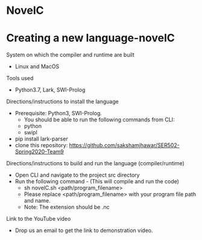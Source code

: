 # NovelC
# Creating a new language-novelC

System on which the compiler and runtime are built
  - Linux and MacOS

Tools used
  - Python3.7, Lark, SWI-Prolog

Directions/instructions to install the language 
  - Prerequisite: Python3, SWI-Prolog.
    - You should be able to run the following commands from CLI:
	- python
    - swipl
  - pip install lark-parser
  - clone this repository: https://github.com/sakshamjhawar/SER502-Spring2020-Team9 

Directions/instructions to build and run the language (compiler/runtime)
  - Open CLI and navigate to the project src directory
  - Run the following command - (This will compile and run the code)
    - sh novelC.sh <path/program_filename>
    - Please replace <path/program_filename> with your program file path and name.
    - Note: The extension should be .nc

Link to the YouTube video
  - Drop us an email to get the link to demonstration video. 
